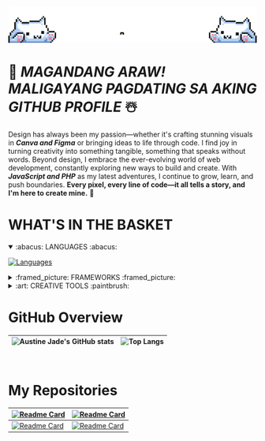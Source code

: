 <div align="center">

![Header](assets/header.gif)

</div>

# :rainbow: **_MAGANDANG ARAW! MALIGAYANG PAGDATING SA AKING GITHUB PROFILE_** :snowman_with_snow:
Design has always been my passion—whether it's crafting stunning visuals in ***Canva and Figma*** or bringing ideas to life through code. I find joy in turning creativity into something tangible, something that speaks without words. Beyond design, I embrace the ever-evolving world of web development, constantly exploring new ways to build and create. With ***JavaScript and PHP*** as my latest adventures, I continue to grow, learn, and push boundaries. **Every pixel, every line of code—it all tells a story, and I'm here to create mine.** :star2:

# WHAT'S IN THE BASKET

<details open>

<summary> :abacus: LANGUAGES :abacus: </summary>

[![Languages](https://skillicons.dev/icons?i=js,html,css,c,cpp,java,python,php,mysql)](https://skillicons.dev)

</details>

<details>

<summary> :framed_picture: FRAMEWORKS :framed_picture: </summary>

[![Frameworks](https://skillicons.dev/icons?i=bootstrap,dotnet)](https://skillicons.dev)

</details>

<details>

<summary> :art: CREATIVE TOOLS :paintbrush: </summary>

[![Design Tools](https://skillicons.dev/icons?i=figma,ps,pr,ae)](https://skillicons.dev)
![Canva](https://img.shields.io/badge/canva-020202?style=for-the-badge&logo=Canva)

</details>

<!-- My GitHub Stats -->
# GitHub Overview
<div align="center">
  
| ![Austine Jade's GitHub stats](https://github-readme-stats.vercel.app/api?username=AJBernardo&show_icons=true&theme=date_night&custom_title=My%20GitHub%20Stats&v=2) | ![Top Langs](https://github-readme-stats.vercel.app/api/top-langs/?username=AJBernardo&layout=compact&theme=date_night&card_width=467&v=2) |
| ------------- | ------------- |

</div>

<br> 

<!-- My Repositories -->
# My Repositories
<div align="center">

| [![Readme Card](https://github-readme-stats.vercel.app/api/pin/?username=AJBernardo&repo=AJBernardo.github.io&theme=date_night&v=2)](https://github.com/AJBernardo/AJBernardo.github.io) | [![Readme Card](https://github-readme-stats.vercel.app/api/pin/?username=AJBernardo&repo=WD-BE&theme=date_night&v=2)](https://github.com/AJBernardo/WD-BE) |
| ------------- | ------------- |
| [![Readme Card](https://github-readme-stats.vercel.app/api/pin/?username=AJBernardo&repo=Database-Administration&theme=date_night&v=2)](https://github.com/AJBernardo/Database-Administration) | [![Readme Card](https://github-readme-stats.vercel.app/api/pin/?username=AJBernardo&repo=Java-World&theme=date_night&v=2)](https://github.com/AJBernardo/Java-World) |

</div>
